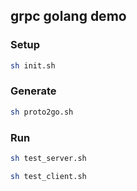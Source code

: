 ## grpc golang demo

### Setup

```sh
sh init.sh
```

### Generate

```sh
sh proto2go.sh
```

### Run

```sh
sh test_server.sh
```

```sh
sh test_client.sh
```

